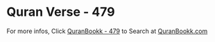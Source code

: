 # Quran Verse - 479 

For more infos, Click [QuranBookk - 479](https://www.quranbookk.com/quran/search?q=479) to Search at [QuranBookk.com](http://quranbookk.com/)